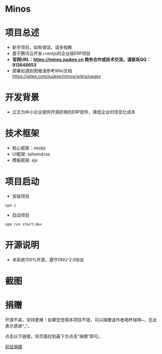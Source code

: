 # Minos
# 项目总述
* 新手项目，如有错误，请多指教
* 基于腾讯云开发+nestjs的企业级ERP项目
* **官网URL：https://minos.juukee.cn  商务合作或技术交流，请联系QQ：913648653**
* 部署如遇到困难请参考Wiki文档  https://gitee.com/juukee/minos/wikis/pages


# 开发背景
* 立志为中小企业提供开源好用的ERP软件，降低企业的信息化成本


# 技术框架
* 核心框架：nestjs
* UI框架: tailwindcss 
* 模板框架: ejs

# 项目启动

* 安装项目 
```
npm i
```
* 启动项目
```
npm run start:dev
```

# 开源说明
* 本系统100%开源，遵守GNU-2.0协议

# 截图


# 捐赠
开源不易，坚持更难！如果您觉得本项目不错，可以捐赠请作者喝杯咖啡~，在此表示感谢^_^。

点击以下链接，将页面拉到最下方点击“捐赠”即可。

[前往捐赠](https://gitee.com/juukee/minos)